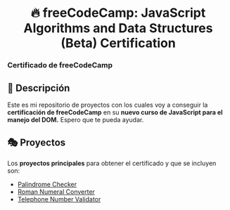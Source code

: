 <div align='center'>

# 🔥 freeCodeCamp: JavaScript Algorithms and Data Structures (Beta) Certification

</div>

### Certificado de freeCodeCamp

## 🚀 Descripción

Este es mi repositorio de proyectos con los cuales voy a conseguir la **certificación de freeCodeCamp** en su **nuevo curso de JavaScript para el manejo del DOM.** Espero que te pueda ayudar.

## 🎭 Proyectos

Los **proyectos principales** para obtener el certificado y que se incluyen son:

- [Palindrome Checker](palindrome-checker-web/)
- [Roman Numeral Converter](roman-numeral-converter/)
- [Telephone Number Validator](telephone-number-validator/)
